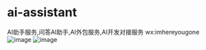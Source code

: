 # ai-assistant
AI助手服务,问答AI助手,AI外包服务,AI开发对接服务
wx:imhereyougone
![image](https://github.com/user-attachments/assets/ad3aae97-eb4d-4201-b118-822e43a380e4)
![image](https://github.com/user-attachments/assets/dee9e7f8-4fc8-40ba-ad95-d0a00227fb76)
